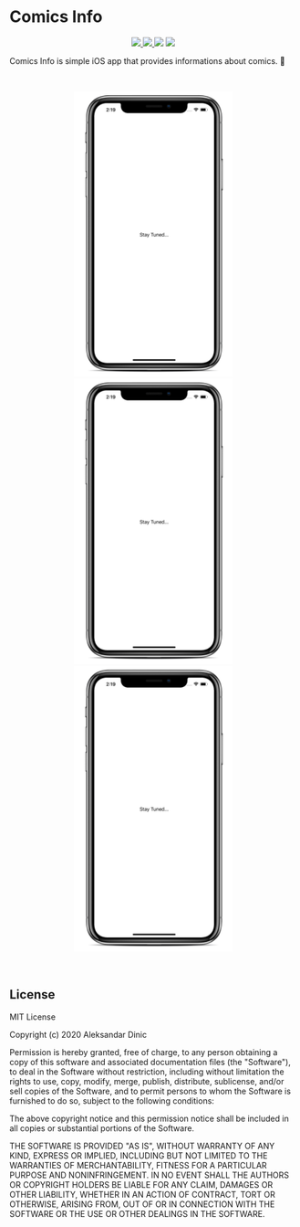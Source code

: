 # Comics Info

<p align="center">    
    <a href="https://swift.org">
        <img src="https://img.shields.io/badge/Swift-5.2-orange.svg" />
    </a>
    <a href="https://www.apple.com/ios/ios-13/">
        <img src="https://img.shields.io/badge/iOS-13.4+-blue.svg" />
    </a>
    <img src="https://github.com/AleksandarDinic/comics-info/workflows/Tests/badge.svg"/>
    <a href="https://app.bitrise.io/app/60a39755007bbb58">
        <img src="https://app.bitrise.io/app/60a39755007bbb58/status.svg?token=H5tWH2MDoKQhH_YJXoh6Dw&branch=master" />
    </a>
</p>

Comics Info is simple iOS app that provides informations about comics. 🖖

</br>

<p align="center">
    <img height="500" src=".github/assets/Home.png">
    <img height="500" src=".github/assets/Home.png">
    <img height="500" src=".github/assets/Home.png">
</p>

</br>

## License

MIT License

Copyright (c) 2020 Aleksandar Dinic

Permission is hereby granted, free of charge, to any person obtaining a copy
of this software and associated documentation files (the "Software"), to deal
in the Software without restriction, including without limitation the rights
to use, copy, modify, merge, publish, distribute, sublicense, and/or sell
copies of the Software, and to permit persons to whom the Software is
furnished to do so, subject to the following conditions:

The above copyright notice and this permission notice shall be included in all
copies or substantial portions of the Software.

THE SOFTWARE IS PROVIDED "AS IS", WITHOUT WARRANTY OF ANY KIND, EXPRESS OR
IMPLIED, INCLUDING BUT NOT LIMITED TO THE WARRANTIES OF MERCHANTABILITY,
FITNESS FOR A PARTICULAR PURPOSE AND NONINFRINGEMENT. IN NO EVENT SHALL THE
AUTHORS OR COPYRIGHT HOLDERS BE LIABLE FOR ANY CLAIM, DAMAGES OR OTHER
LIABILITY, WHETHER IN AN ACTION OF CONTRACT, TORT OR OTHERWISE, ARISING FROM,
OUT OF OR IN CONNECTION WITH THE SOFTWARE OR THE USE OR OTHER DEALINGS IN THE
SOFTWARE.